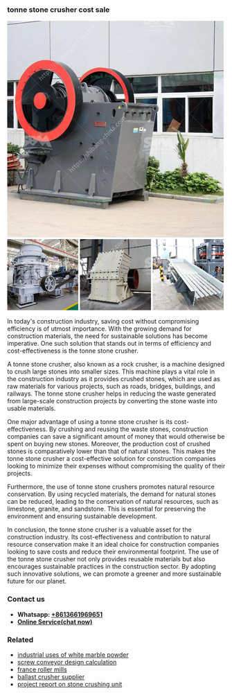 <h3>tonne stone crusher cost sale</h3><img src='1708323112.jpg' alt=''><p>In today's construction industry, saving cost without compromising efficiency is of utmost importance. With the growing demand for construction materials, the need for sustainable solutions has become imperative. One such solution that stands out in terms of efficiency and cost-effectiveness is the tonne stone crusher.</p><p>A tonne stone crusher, also known as a rock crusher, is a machine designed to crush large stones into smaller sizes. This machine plays a vital role in the construction industry as it provides crushed stones, which are used as raw materials for various projects, such as roads, bridges, buildings, and railways. The tonne stone crusher helps in reducing the waste generated from large-scale construction projects by converting the stone waste into usable materials.</p><p>One major advantage of using a tonne stone crusher is its cost-effectiveness. By crushing and reusing the waste stones, construction companies can save a significant amount of money that would otherwise be spent on buying new stones. Moreover, the production cost of crushed stones is comparatively lower than that of natural stones. This makes the tonne stone crusher a cost-effective solution for construction companies looking to minimize their expenses without compromising the quality of their projects.</p><p>Furthermore, the use of tonne stone crushers promotes natural resource conservation. By using recycled materials, the demand for natural stones can be reduced, leading to the conservation of natural resources, such as limestone, granite, and sandstone. This is essential for preserving the environment and ensuring sustainable development.</p><p>In conclusion, the tonne stone crusher is a valuable asset for the construction industry. Its cost-effectiveness and contribution to natural resource conservation make it an ideal choice for construction companies looking to save costs and reduce their environmental footprint. The use of the tonne stone crusher not only provides reusable materials but also encourages sustainable practices in the construction sector. By adopting such innovative solutions, we can promote a greener and more sustainable future for our planet.</p><h3>Contact us</h3><ul><li><strong>Whatsapp:&nbsp;<a href="https://wa.me/8613661969651">+8613661969651</a></strong></li><li><a href="https://swt.shibang-china.com/?git&amp;zhl&amp;tonne stone crusher cost sale"><strong>Online Service(chat now)</strong></a></li></ul><h3>Related</h3><ul><li><a href='industrial uses of white marble powder.md'>industrial uses of white marble powder</a></li><li><a href='screw conveyor design calculation.md'>screw conveyor design calculation</a></li><li><a href='france roller mills.md'>france roller mills</a></li><li><a href='ballast crusher supplier.md'>ballast crusher supplier</a></li><li><a href='project report on stone crushing unit.md'>project report on stone crushing unit</a></li></ul>